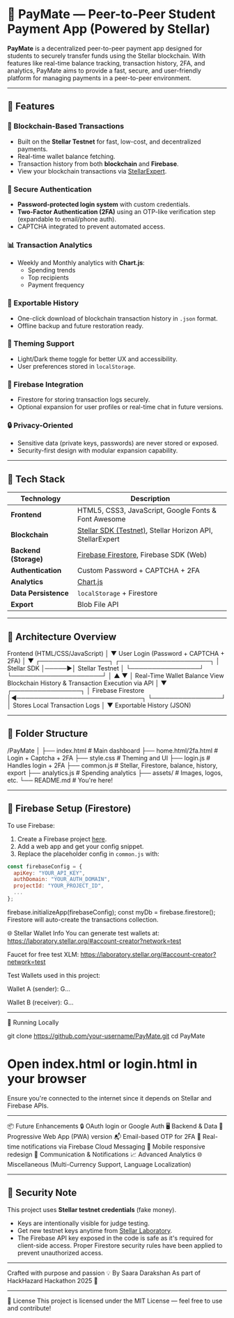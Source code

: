 # 💸 PayMate — Peer-to-Peer Student Payment App (Powered by Stellar)

**PayMate** is a decentralized peer-to-peer payment app designed for students to securely transfer funds using the Stellar blockchain. With features like real-time balance tracking, transaction history, 2FA, and analytics, PayMate aims to provide a fast, secure, and user-friendly platform for managing payments in a peer-to-peer environment.

---

## 🚀 Features

### 🔗 Blockchain-Based Transactions
- Built on the **Stellar Testnet** for fast, low-cost, and decentralized payments.
- Real-time wallet balance fetching.
- Transaction history from both **blockchain** and **Firebase**.
- View your blockchain transactions via [StellarExpert](https://stellar.expert/explorer/testnet/).

### 🔐 Secure Authentication
- **Password-protected login system** with custom credentials.
- **Two-Factor Authentication (2FA)** using an OTP-like verification step (expandable to email/phone auth).
- CAPTCHA integrated to prevent automated access.

### 📊 Transaction Analytics
- Weekly and Monthly analytics with **Chart.js**:
  - Spending trends
  - Top recipients
  - Payment frequency

### 🔁 Exportable History
- One-click download of blockchain transaction history in `.json` format.
- Offline backup and future restoration ready.

### 🌙 Theming Support
- Light/Dark theme toggle for better UX and accessibility.
- User preferences stored in `localStorage`.

### 🔧 Firebase Integration
- Firestore for storing transaction logs securely.
- Optional expansion for user profiles or real-time chat in future versions.

### 🔒 Privacy-Oriented
- Sensitive data (private keys, passwords) are never stored or exposed.
- Security-first design with modular expansion capability.

---

## 🔧 Tech Stack

| Technology | Description |
|------------|-------------|
| **Frontend** | HTML5, CSS3, JavaScript, Google Fonts & Font Awesome |
| **Blockchain** | [Stellar SDK (Testnet)](https://developers.stellar.org/docs), Stellar Horizon API, StellarExpert |
| **Backend (Storage)** | [Firebase Firestore](https://firebase.google.com/docs/firestore), Firebase SDK (Web) |
| **Authentication** | Custom Password + CAPTCHA + 2FA |
| **Analytics** | [Chart.js](https://www.chartjs.org/) |
| **Data Persistence** | `localStorage` + Firestore |
| **Export** | Blob File API |

---

## 🧠 Architecture Overview

Frontend (HTML/CSS/JavaScript)
          │
          ▼
User Login (Password + CAPTCHA + 2FA)
          │
          ▼
 ┌────────────────┐       ┌─────────────────────┐
 │   Stellar SDK  │─────▶│   Stellar Testnet    │
 └────────────────┘       └─────────────────────┘
          │                        ▲
          ▼                        │
Real-Time Wallet Balance     View Blockchain History
  & Transaction Execution          via API
          │
          ▼
 ┌────────────────┐
 │  Firebase Firestore │◀─────────────────────────────┐
 └────────────────┘                                  │
   Stores Local Transaction Logs                     │
                                                     ▼
                                              Exportable History (JSON)

---

## 📂 Folder Structure

/PayMate │ ├── index.html # Main dashboard ├── home.html/2fa.html # Login + Captcha + 2FA ├── style.css # Theming and UI ├── login.js # Handles login + 2FA ├── common.js # Stellar, Firestore, balance, history, export ├── analytics.js # Spending analytics ├── assets/ # Images, logos, etc. └── README.md # You're here!

---

## 🔐 Firebase Setup (Firestore)

To use Firebase:
1. Create a Firebase project [here](https://console.firebase.google.com).
2. Add a web app and get your config snippet.
3. Replace the placeholder config in `common.js` with:

```js
const firebaseConfig = {
  apiKey: "YOUR_API_KEY",
  authDomain: "YOUR_AUTH_DOMAIN",
  projectId: "YOUR_PROJECT_ID",
  ...
};
```
firebase.initializeApp(firebaseConfig);
const myDb = firebase.firestore();
Firestore will auto-create the transactions collection.

🌐 Stellar Wallet Info
You can generate test wallets at: https://laboratory.stellar.org/#account-creator?network=test

Faucet for free test XLM: https://laboratory.stellar.org/#account-creator?network=test

Test Wallets used in this project:

Wallet A (sender): G...

Wallet B (receiver): G...

---

🧪 Running Locally

git clone https://github.com/your-username/PayMate.git
cd PayMate
# Open index.html or login.html in your browser
Ensure you're connected to the internet since it depends on Stellar and Firebase APIs.

---

📦 Future Enhancements
🔒 OAuth login or Google Auth
🖥️ Backend & Data
📲 Progressive Web App (PWA) version
📬 Email-based OTP for 2FA
🧾 Real-time notifications via Firebase Cloud Messaging
📱 Mobile responsive redesign
💬 Communication & Notifications
📈 Advanced Analytics
🌐 Miscellaneous (Multi-Currency Support, Language Localization)

---

## 🔐 Security Note
This project uses **Stellar testnet credentials** (fake money).  
- Keys are intentionally visible for judge testing.  
- Get new testnet keys anytime from [Stellar Laboratory](https://laboratory.stellar.org).
- The Firebase API key exposed in the code is safe as it's required for client-side access. Proper Firestore security rules have been applied to prevent unauthorized access.

---

Crafted with purpose and passion 💡
By Saara Darakshan
As part of HackHazard Hackathon 2025 💙

---

📄 License
This project is licensed under the MIT License — feel free to use and contribute!
